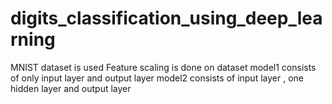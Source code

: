 # digits_classification_using_deep_learning
MNIST dataset is used
Feature scaling is done on dataset
model1 consists of only input layer and output layer
model2 consists of input layer , one hidden layer and output layer
